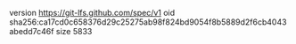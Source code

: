 version https://git-lfs.github.com/spec/v1
oid sha256:ca17cd0c658376d29c25275ab98f824bd9054f8b5889d2f6cb4043abedd7c46f
size 5833
